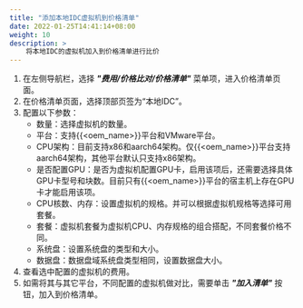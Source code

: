 ```yaml
---
title: "添加本地IDC虚拟机到价格清单"
date: 2022-01-25T14:41:14+08:00
weight: 10
description: >
    将本地IDC的虚拟机加入到价格清单进行比价
---
```


1. 在左侧导航栏，选择 **_"费用/价格比对/价格清单"_** 菜单项，进入价格清单页面。
2. 在价格清单页面，选择顶部页签为“本地IDC”。
3. 配置以下参数：
    - 数量：选择虚拟机的数量。
    - 平台：支持{{<oem_name>}}平台和VMware平台。
    - CPU架构：目前支持x86和aarch64架构。仅{{<oem_name>}}平台支持aarch64架构，其他平台默认只支持x86架构。
    - 是否配置GPU：是否为虚拟机配置GPU卡，启用该项后，还需要选择具体GPU卡型号和块数。目前只有{{<oem_name>}}平台的宿主机上存在GPU卡才能启用该项。
    - CPU核数、内存：设置虚拟机的规格。并可以根据虚拟机规格等选择可用套餐。
    - 套餐：虚拟机套餐为虚拟机CPU、内存规格的组合搭配，不同套餐价格不同。
    - 系统盘：设置系统盘的类型和大小。
    - 数据盘：数据盘域系统盘类型相同，设置数据盘大小。
4. 查看选中配置的虚拟机的费用。
5. 如需将其与其它平台，不同配置的虚拟机做对比，需要单击 **_"加入清单"_** 按钮，加入到价格清单。
